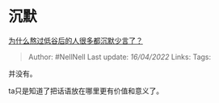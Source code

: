 # 沉默
[为什么熬过低谷后的人很多都沉默少言了？](https://www.zhihu.com/question/521456695/answer/2441618702)

> Author: #NellNell 
> Last update: *16/04/2022* 
> Links:
> Tags: 

并没有。

ta只是知道了把话语放在哪里更有价值和意义了。

